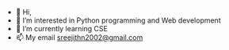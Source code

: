 - 👋 Hi, 
- 👀 I’m interested in Python programming and Web development
- 🌱 I’m currently learning CSE
- 📫 My email sreejithn2002@gmail.com

<!---
Sreejith2/Sreejith2 is a ✨ special ✨ repository because its `README.md` (this file) appears on your GitHub profile.
You can click the Preview link to take a look at your changes.
--->
